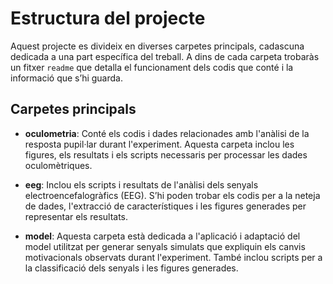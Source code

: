 # Estructura del projecte

Aquest projecte es divideix en diverses carpetes principals, cadascuna dedicada a una part específica del treball. A dins de cada carpeta trobaràs un fitxer `readme` que detalla el funcionament dels codis que conté i la informació que s’hi guarda.

## Carpetes principals

- **oculometria**: Conté els codis i dades relacionades amb l'anàlisi de la resposta pupil·lar durant l'experiment. Aquesta carpeta inclou les figures, els resultats i els scripts necessaris per processar les dades oculomètriques.

- **eeg**: Inclou els scripts i resultats de l'anàlisi dels senyals electroencefalogràfics (EEG). S’hi poden trobar els codis per a la neteja de dades, l'extracció de característiques i les figures generades per representar els resultats.

- **model**: Aquesta carpeta està dedicada a l'aplicació i adaptació del model utilitzat per generar senyals simulats que expliquin els canvis motivacionals observats durant l'experiment. També inclou scripts per a la classificació dels senyals i les figures generades.

